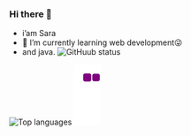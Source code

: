 ### Hi there 👋
- i’am Sara 
- 🌱 I’m currently learning web development😜
- and java.
![GitHuub status](https://github-readme-stats.vercel.app/api?username=madcode99&count_private=true&show_icons=true&theme=radical)


![Top languages](https://github-readme-stats.vercel.app/api/top-langs/?username=madcode&show_icons=true&theme=radical)
![snake gif](https://github.com/madcode99/madcode99/blob/output/github-contribution-grid-snake.gif)
